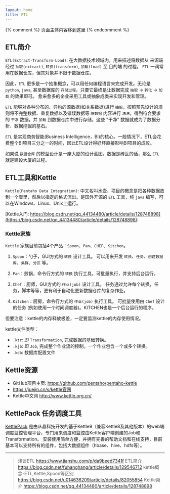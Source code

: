 ```yaml
---
layout: home
title: ETL
---
```


{% comment %}
页面主体内容移到这里
{% endcomment %}

## ETL简介

`ETL(Extract-Transform-Load)`: 在大数据技术领域内，用来描述将数据从 来源端 经过 `抽取(extract)`, `转换(transform)`, `加载(load)` 至 目的端 的过程。 `ETL` 一词常用在数据仓库，但其对象并不限于数据仓库。

因此，`ETL` 更多是一个抽象概念，可以用任何编程语言来完成开发。无论是 `python`, `java`, 甚至数据库的 `存储过程`，只要它最终是让数据完成 `抽取` -> `转化` -> `加载` 的效果即可。
愈来愈多的企业采用工具或抽象成类来实现开发和管理。

`ETL` 能够对各种分布的、异构的源数据(如关系数据)进行 `抽取`，按照预先设计的规则将不完整数据、重复数据以及错误数据等 `脏数据` 内容进行 `清洗`，得到符合要求的 `干净` 数据，并 `加载` 到数据仓库中进行存储，这些 "干净" 数据就成为了数据分析、数据挖掘的基石。

`ETL` 是实现商务智能(Business Intelligence，BI)的核心。一般情况下，ETL会花费整个BI项目三分之一的时间，因此ETL设计得好坏直接影响BI项目的成败。

如果说 `数据仓库` 的模型设计是一座大厦的设计蓝图，数据是砖瓦的话，那么 `ETL` 就是建设大厦的过程。


## ETL工具和Kettle

`Kettle(Pentaho Data Integration)`: 中文名叫水壶，项目的概念是把各种数据放到一个壶里，然后以指定的格式流出。是国外开源的 `ETL` 工具，纯 `java` 编写，可以在Windows、Linux、Unix上运行。

[Kettle入门: https://blog.csdn.net/qq_44134480/article/details/128748898](https://blog.csdn.net/qq_44134480/article/details/128748898): 

### Kettle家族

`Kettle` 家族目前包括4个产品：`Spoon`、`Pan`、`CHEF`、`Kitchen`。

1. `Spoon`：勺子，GUI方式的 `转换` 设计工具。 可以用来开发 `转换`、`任务`、`创建数据库`、`集群`、`分区` 等。

2. `Pan`：煎锅，命令行方式的 `转换` 执行工具。可批量执行，并支持后台运行。

3. `Chef`：厨师，GUI方式的 `作业(job)` 设计工具。 任务通过允许每个转换，任务，脚本等等，更有利于自动化更新数据仓库的复杂作业。

4. `Kitchen`：厨房，命令行方式的 `作业(job)` 执行工具。 可批量使用由 `Chef` 设计的任务 (例如使用一个时间调度器)。KITCHEN也是一个后台运行的程序。

但要注意：kettle的内存释放极差，一定要监测kettle的内存使用情况。

kettle文件类型：

- `.ktr`: 即 `Transformation`, 完成数据的基础转换。
- `.kjb`: 即 `Job`, 完成整个作业流的控制。一个作业包含一个或多个转换。
- `.kdb`: 数据库配置文件


## Kettle资源

- GitHub项目主页: https://github.com/pentaho/pentaho-kettle
- https://juejin.cn/s/kettle官网
- Kettle中文网 http://www.kettle.org.cn/


## KettlePack 任务调度工具

[KettlePack](https://www.congjing.net/h-col-147.html) 是由从晶科技开发的基于Kettle9（兼容Kettle8及其他版本）的web端调度监控管理平台，专门用来调度和监控由Kettle客户端创建的Job和Transformation。
安装使用简单方便，并拥有完善的帮助文档和在线支持，目前基本可以支持所有的组件，包括大数据组件（hbase、hive、hdfs等）。 

----------

> 浅谈ETL https://www.jianshu.com/p/da9beed7341f
> ETL简介 https://blog.csdn.net/fuhanghang/article/details/129546712
> kettle概念-ETL,Kettle,Spoon等区别 https://blog.csdn.net/u014636209/article/details/82055854
> Kettle简介 https://blog.csdn.net/qq_44134480/article/details/128748898
